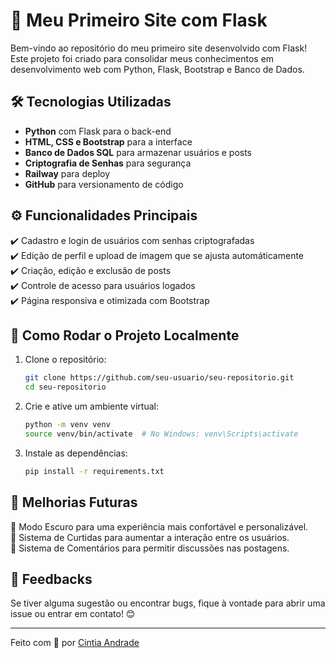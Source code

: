 # 📌 Meu Primeiro Site com Flask

Bem-vindo ao repositório do meu primeiro site desenvolvido com Flask! 
Este projeto foi criado para consolidar meus conhecimentos em desenvolvimento web com Python, Flask, Bootstrap e Banco de Dados.

## 🛠 Tecnologias Utilizadas

- **Python** com Flask para o back-end
- **HTML, CSS e Bootstrap** para a interface
- **Banco de Dados SQL** para armazenar usuários e posts
- **Criptografia de Senhas** para segurança
- **Railway** para deploy
- **GitHub** para versionamento de código

## ⚙️ Funcionalidades Principais

✔️ Cadastro e login de usuários com senhas criptografadas<br>
✔️ Edição de perfil e upload de imagem que se ajusta automáticamente<br>
✔️ Criação, edição e exclusão de posts<br>
✔️ Controle de acesso para usuários logados<br>
✔️ Página responsiva e otimizada com Bootstrap<br>

## 🚀 Como Rodar o Projeto Localmente

1. Clone o repositório:
   ```bash
   git clone https://github.com/seu-usuario/seu-repositorio.git
   cd seu-repositorio
   ```
2. Crie e ative um ambiente virtual:
   ```bash
   python -m venv venv
   source venv/bin/activate  # No Windows: venv\Scripts\activate
   ```
3. Instale as dependências:
   ```bash
   pip install -r requirements.txt
   ```
   
## 📝 Melhorias Futuras

🔹 Modo Escuro para uma experiência mais confortável e personalizável.<br>
🔹 Sistema de Curtidas para aumentar a interação entre os usuários.<br>
🔹 Sistema de Comentários para permitir discussões nas postagens.<br>

## 📩 Feedbacks

Se tiver alguma sugestão ou encontrar bugs, fique à vontade para abrir uma issue ou entrar em contato! 😊

---

Feito com 💙 por [Cintia Andrade](https://www.linkedin.com/in/cintia-psandrade)

